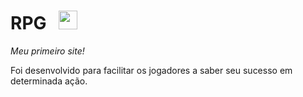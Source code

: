 # RPG &nbsp; <img src="" width="30px"> 

*Meu primeiro site!*

Foi desenvolvido para facilitar os jogadores a saber seu sucesso em determinada ação.

